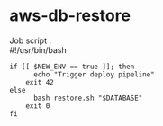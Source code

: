 # aws-db-restore

Job script :  
    #!/usr/bin/bash  
      
    if [[ $NEW_ENV == true ]]; then  
	      echo "Trigger deploy pipeline"  
        exit 42  
    else  
	      bash restore.sh "$DATABASE"  
        exit 0  
    fi  
